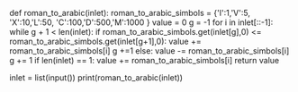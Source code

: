 def roman_to_arabic(inlet): 
    roman_to_arabic_simbols = {'I':1,'V':5, 
              'X':10,'L':50, 
              'C':100,'D':500,'M':1000 
              } 
    value = 0 
    g = -1 
    for i in inlet[::-1]: 
        while g + 1 < len(inlet): 
            if roman_to_arabic_simbols.get(inlet[g],0) <= roman_to_arabic_simbols.get(inlet[g+1],0): 
                value += roman_to_arabic_simbols[i] 
                g +=1 
            else: 
                value -= roman_to_arabic_simbols[i] 
                g += 1 
        if len(inlet) == 1: 
            value += roman_to_arabic_simbols[i] 
    return value 
 
 
 
 
 
 
 
 
 
 
 
 
inlet = list(input()) 
print(roman_to_arabic(inlet))
